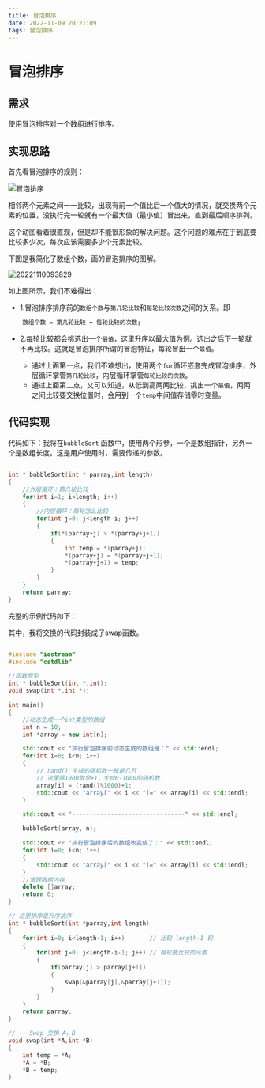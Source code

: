 ```yaml
---
title: 冒泡排序
date: 2022-11-09 20:21:09
tags: 冒泡排序
---
```

# 冒泡排序

## 需求

使用冒泡排序对一个数组进行排序。

## 实现思路

首先看冒泡排序的规则：

![冒泡排序](https://gcore.jsdelivr.net/gh/chauity/images/blog/pictrues/bubbleSort.gif)

相邻两个元素之间一一比较，出现有前一个值比后一个值大的情况，就交换两个元素的位置，没执行完一轮就有一个最大值（最小值）冒出来，直到最后顺序排列。

这个动图看着很直观，但是却不能很形象的解决问题。这个问题的难点在于到底要比较多少次，每次应该需要多少个元素比较。

下图是我简化了数组个数，画的冒泡排序的图解。

![20221110093829](https://gcore.jsdelivr.net/gh/chauity/images/blog/pictures/20221110093829.png)

如上图所示，我们不难得出：

- 1.冒泡排序排序前的`数组个数`与`第几轮比较`和`每轮比较次数`之间的关系。即

``` html
	数组个数 = 第几轮比较 + 每轮比较的次数;
```

- 2.每轮比较都会挑选出一个`最值`，这里升序以最大值为例。选出之后下一轮就不再比较。这就是冒泡排序所谓的冒泡特征，每轮冒出一个`最值`。
  
  - 通过上面第一点，我们不难想出，使用两个`for`循环嵌套完成冒泡排序，外层循环掌管`第几轮比较`，内层循环掌管`每轮比较的次数`。
  - 通过上面第二点，又可以知道，从低到高两两比较，挑出一个`最值`，两两之间比较要交换位置时，会用到一个`temp`中间值存储零时变量。

## 代码实现

代码如下：我将在`bubbleSort` 函数中，使用两个形参，一个是数组指针，另外一个是数组长度。这是用户使用时，需要传递的参数。

  
``` cpp

int * bubbleSort(int * parray,int length)
{
	//外层循环：第几轮比较
	for(int i=1; i<length; i++)
	{
		//内层循环：每轮怎么比较
		for(int j=0; j<length-i; j++)
		{
			if(*(parray+j) > *(parray+j+1))
			{
				int temp = *(parray+j);
				*(parray+j) = *(parray+j+1);
				*(parray+j+1) = temp;
			}
		}
	}
	return parray;
}

```


完整的示例代码如下：

其中，我将交换的代码封装成了swap函数。

```cpp

#include "iostream"
#include "cstdlib"

//函数原型
int * bubbleSort(int *,int);
void swap(int *,int *);

int main()
{
	//动态生成一个int类型的数组
	int n = 10;
	int *array = new int[n];

	std::cout << "执行冒泡排序前动态生成的数组是：" << std::endl;
	for(int i=0; i<n; i++)
	{
		// rand() 生成的随机数一般是几万
		// 这里除1000取余+1，生成0-1000的随机数
		array[i] = (rand()%1000)+1;
		std::cout << "array[" << i << "]=" << array[i] << std::endl; 
	}

	std::cout << "--------------------------------" << std::endl;

	bubbleSort(array, n);

	std::cout << "执行冒泡排序后的数组改变成了：" << std::endl;
	for(int i=0; i<n; i++)
	{
		std::cout << "array[" << i << "]=" << array[i] << std::endl; 
	}
	//清理数组内存
	delete []array;
	return 0;
}

// 这里排序是升序排序
int * bubbleSort(int *parray,int length)
{
	for(int i=0; i<length-1; i++)		// 比较 length-1 轮
	{
		for(int j=0; j<length-i-1; j++)	// 每轮要比较的元素
		{
			if(parray[j] > parray[j+1])
			{
				swap(&parray[j],&parray[j+1]);
			}
		}
	}
	return parray;
}

// -- Swap 交换 A，B
void swap(int *A,int *B)
{
	int temp = *A;
	*A = *B;
	*B = temp;
}

```
